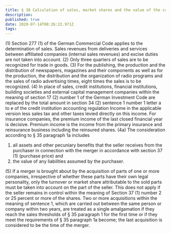 ```yaml
---
title: § 38 Calculation of sales, market shares and the value of the consideration
description: 
published: true
date: 2020-07-14T08:26:22.971Z
tags: 
---
```


(1) Section 277 (1) of the German Commercial Code applies to the determination of sales. Sales revenues from deliveries and services between affiliated companies (internal sales revenues) and excise duties are not taken into account.
(2) Only three quarters of sales are to be recognized for trade in goods.
(3) For the publishing, the production and the distribution of newspapers, magazines and their components as well as for the production, the distribution and the organization of radio programs and the sales of radio advertising times, eight times the sales is to be recognized.
(4) In place of sales, credit institutions, financial institutions, building societies and external capital management companies within the meaning of section 17 (2) number 1 of the German Investment Code are replaced by the total amount in section 34 (2) sentence 1 number 1 letter a to e of the credit institution accounting regulation Income in the applicable version less sales tax and other taxes levied directly on this income. For insurance companies, the premium income of the last closed financial year is decisive. Premium income is the income from the primary insurance and reinsurance business including the reinsured shares.
(4a) The consideration according to § 35 paragraph 1a includes
1. all assets and other pecuniary benefits that the seller receives from the purchaser in connection with the merger in accordance with section 37 (1) (purchase price) and
2. the value of any liabilities assumed by the purchaser.

(5) If a merger is brought about by the acquisition of parts of one or more companies, irrespective of whether these parts have their own legal personality, only the turnover or market share attributable to the sold parts must be taken into account on the part of the seller. This does not apply if the seller remains in control within the meaning of Section 37 (1) number 2 or 25 percent or more of the shares. Two or more acquisitions within the meaning of sentence 1, which are carried out between the same person or company within two years, are treated as a single amalgamation if they reach the sales thresholds of § 35 paragraph 1 for the first time or if they meet the requirements of § 35 paragraph 1a become; the last acquisition is considered to be the time of the merger.